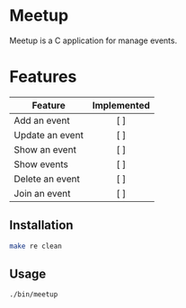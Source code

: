 # Meetup

Meetup is a C application for manage events.

# Features

|      **Feature**  | **Implemented** |
| ------------------|:---------------:|
| Add an event      |       [ ]       |
| Update an event   |       [ ]       |
| Show an event     |       [ ]       |
| Show events       |       [ ]       |
| Delete an event   |       [ ]       |
| Join an event     |       [ ]       |

## Installation

```sh
make re clean
```

## Usage

```sh
./bin/meetup
```